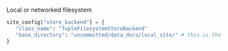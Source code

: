 Local or networked filesystem
   ```python title="Python"
   site_config["store_backend"] = {
      "class_name": "TupleFilesystemStoreBackend"
      "base_directory": "uncommitted/data_docs/local_site/" # this is the default path (relative to the root folder of the Data Context) but can be changed as required
   }
   ```